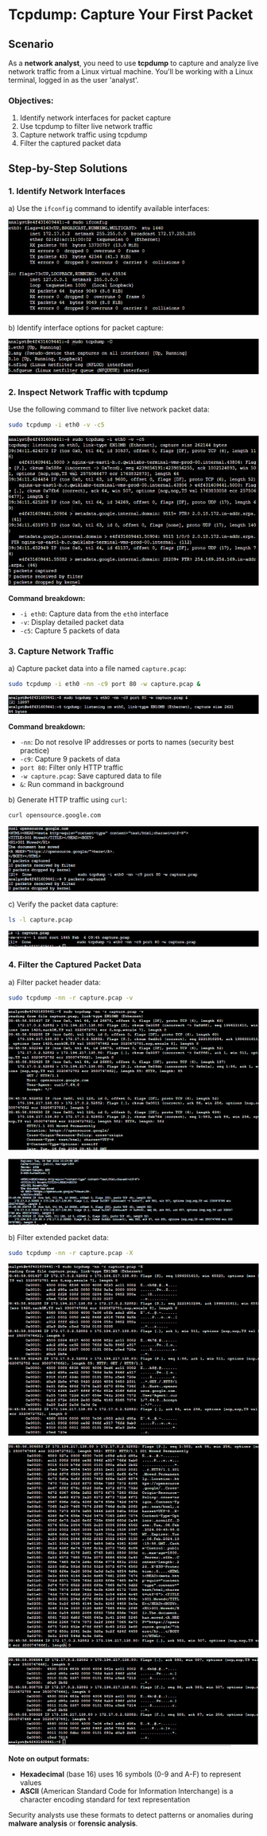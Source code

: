 # Tcpdump: Capture Your First Packet

## Scenario

As a **network analyst**, you need to use **tcpdump** to capture and analyze live network traffic from a Linux virtual machine. You'll be working with a Linux terminal, logged in as the user 'analyst'.

### Objectives:
1. Identify network interfaces for packet capture
2. Use tcpdump to filter live network traffic
3. Capture network traffic using tcpdump
4. Filter the captured packet data

## Step-by-Step Solutions

### 1. Identify Network Interfaces

a) Use the `ifconfig` command to identify available interfaces:

![Network Interfaces](https://raw.githubusercontent.com/alanslzrr/cybersecurity-lab/main/assets/6.1A.png)

b) Identify interface options for packet capture:

![Interface Options](https://raw.githubusercontent.com/alanslzrr/cybersecurity-lab/main/assets/6.1B.png)

### 2. Inspect Network Traffic with tcpdump

Use the following command to filter live network packet data:

```bash
sudo tcpdump -i eth0 -v -c5
```

![Tcpdump Output](https://raw.githubusercontent.com/alanslzrr/cybersecurity-lab/main/assets/6.1C.png)

**Command breakdown:**
- `-i eth0`: Capture data from the `eth0` interface
- `-v`: Display detailed packet data
- `-c5`: Capture 5 packets of data

### 3. Capture Network Traffic

a) Capture packet data into a file named `capture.pcap`:

```bash
sudo tcpdump -i eth0 -nn -c9 port 80 -w capture.pcap &
```

![Capture Command](https://raw.githubusercontent.com/alanslzrr/cybersecurity-lab/main/assets/6.1D.png)

**Command breakdown:**
- `-nn`: Do not resolve IP addresses or ports to names (security best practice)
- `-c9`: Capture 9 packets of data
- `port 80`: Filter only HTTP traffic
- `-w capture.pcap`: Save captured data to file
- `&`: Run command in background

b) Generate HTTP traffic using `curl`:

```bash
curl opensource.google.com
```

![Curl Command](https://raw.githubusercontent.com/alanslzrr/cybersecurity-lab/main/assets/6.1F.png)

c) Verify the packet data capture:

```bash
ls -l capture.pcap
```

![Verify Capture](https://raw.githubusercontent.com/alanslzrr/cybersecurity-lab/main/assets/6.1G.png)

### 4. Filter the Captured Packet Data

a) Filter packet header data:

```bash
sudo tcpdump -nn -r capture.pcap -v
```

![Header Data](https://raw.githubusercontent.com/alanslzrr/cybersecurity-lab/main/assets/6.1H.png)

![Header Data](https://raw.githubusercontent.com/alanslzrr/cybersecurity-lab/main/assets/6.1I.png)

b) Filter extended packet data:

```bash
sudo tcpdump -nn -r capture.pcap -X
```

![Extended Data 1](https://raw.githubusercontent.com/alanslzrr/cybersecurity-lab/main/assets/6.1J.png)

![Extended Data 2](https://raw.githubusercontent.com/alanslzrr/cybersecurity-lab/main/assets/6.1K.png)

![Extended Data 3](https://raw.githubusercontent.com/alanslzrr/cybersecurity-lab/main/assets/6.1L.png)

**Note on output formats:**
- **Hexadecimal** (base 16) uses 16 symbols (0-9 and A-F) to represent values
- **ASCII** (American Standard Code for Information Interchange) is a character encoding standard for text representation

Security analysts use these formats to detect patterns or anomalies during **malware analysis** or **forensic analysis**.